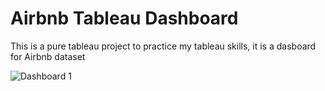 # Airbnb Tableau Dashboard
This is a pure tableau project to practice my tableau skills, it is a dasboard for Airbnb dataset


![Dashboard 1](https://github.com/yasmena20/Airbnb-Tableau-Dashboard/assets/24322947/82a4c869-3e33-4e27-8816-ca30996c80fd)

